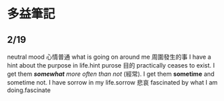 # 多益筆記
## 2/19
neutral mood 心情普通
what is going on around me 周圍發生的事
I have a hint about the purpose in life.hint  purose 目的
practically ceases to exist.
I get them ***somewhat*** *more often than not* (經常).
I get them **sometime** and sometime not.
I have sorrow in my life.sorrow 悲哀
fascinated by what I am doing.fascinate